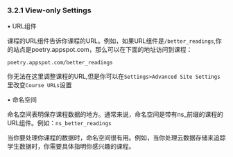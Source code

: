 ### 3.2.1 View-only Settings

• URL组件

课程的URL组件告诉你课程的URL。例如，如果URL组件是`/better_readings`,你的站点是poetry.appspot.com，那么可以在下面的地址访问到课程：

    poetry.appspot.com/better_readings
	

你无法在这里调整课程的URL,但是你可以在`Settings>Advanced Site Settings`里改变`Course URLs`设置

• 命名空间

命名空间表明保存课程数据的地方。通常来说，命名空间是带有ns_前缀的课程的URL组件。例如：`ns_better_readings`

当你要处理你课程的数据时，命名空间很有用。例如，当你处理云数据存储来追踪学生数据时，你需要具体指明你感兴趣的课程。
